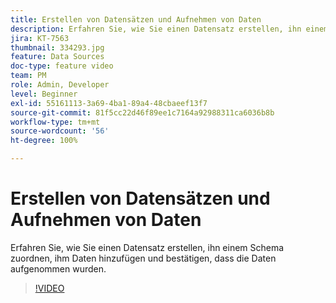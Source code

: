 ```yaml
---
title: Erstellen von Datensätzen und Aufnehmen von Daten
description: Erfahren Sie, wie Sie einen Datensatz erstellen, ihn einem Schema zuordnen, ihm Daten hinzufügen und bestätigen, dass die Daten aufgenommen wurden.
jira: KT-7563
thumbnail: 334293.jpg
feature: Data Sources
doc-type: feature video
team: PM
role: Admin, Developer
level: Beginner
exl-id: 55161113-3a69-4ba1-89a4-48cbaeef13f7
source-git-commit: 81f5cc22d46f89ee1c7164a92988311ca6036b8b
workflow-type: tm+mt
source-wordcount: '56'
ht-degree: 100%

---
```


# Erstellen von Datensätzen und Aufnehmen von Daten

Erfahren Sie, wie Sie einen Datensatz erstellen, ihn einem Schema zuordnen, ihm Daten hinzufügen und bestätigen, dass die Daten aufgenommen wurden.

>[!VIDEO](https://video.tv.adobe.com/v/334293?quality=12&learn=on)
